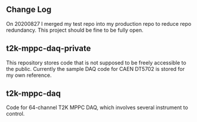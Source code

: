 ## Change Log
On 20200827 I merged my test repo into my production repo to reduce repo redundancy. This project should be fine to be fully open.

## t2k-mppc-daq-private

This repository stores code that is not supposed to be freely accessible to the
public.
Currently the sample DAQ code for CAEN DT5702 is stored for my own reference.

## t2k-mppc-daq
Code for 64-channel T2K MPPC DAQ, which involves several instrument to control.
